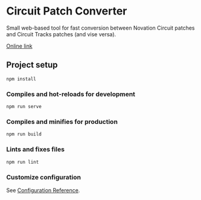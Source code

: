 # Circuit Patch Converter

Small web-based tool for fast conversion between Novation Circuit patches and Circuit Tracks patches (and vise versa).

[Online link](https://yuriizubkov.github.io/circuit-patch-converter/)

## Project setup
```
npm install
```

### Compiles and hot-reloads for development
```
npm run serve
```

### Compiles and minifies for production
```
npm run build
```

### Lints and fixes files
```
npm run lint
```

### Customize configuration
See [Configuration Reference](https://cli.vuejs.org/config/).
